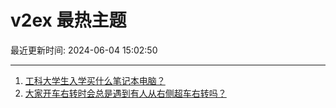 # v2ex 最热主题

最近更新时间: 2024-06-04 15:02:50

--- 
1. [工科大学生入学买什么笔记本电脑？](https://www.v2ex.com/t/1046534) 
2. [大家开车右转时会总是遇到有人从右侧超车右转吗？](https://www.v2ex.com/t/1046563) 
